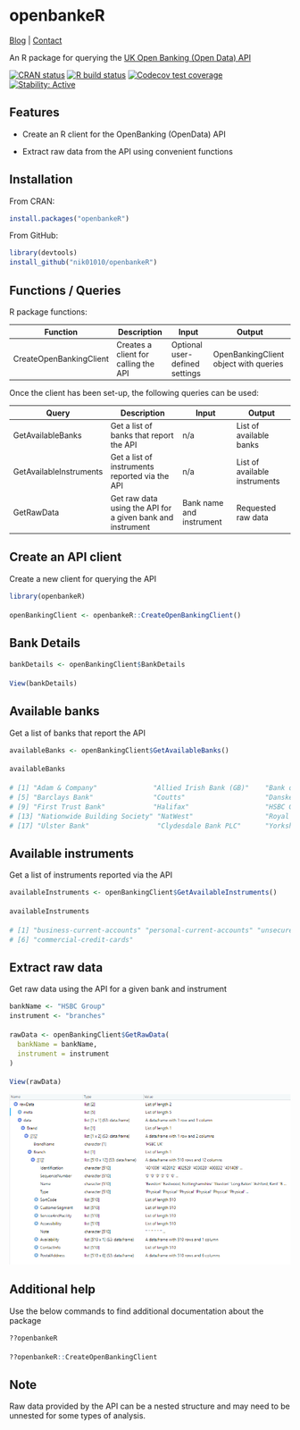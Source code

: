 # openbankeR

<a href="https://nik01010.wordpress.com/" target="_blank">Blog</a> 
| <a href="https://nik01010.wordpress.com/contact/" target="_blank">Contact</a>
<br> 

An R package for querying the 
<a href="https://openbankinguk.github.io/opendata-api-docs-pub/" target="_blank">UK Open Banking (Open Data) API</a>


<!-- badges: start -->
[![CRAN status](https://www.r-pkg.org/badges/version/openbankeR)](https://CRAN.R-project.org/package=openbankeR)
[![R build status](https://github.com/nik01010/openbankeR/workflows/R-CMD-check/badge.svg)](https://github.com/nik01010/openbankeR/actions)
[![Codecov test coverage](https://codecov.io/gh/nik01010/openbankeR/branch/master/graph/badge.svg)](https://codecov.io/gh/nik01010/openbankeR?branch=master)
[![Stability: Active](https://masterminds.github.io/stability/active.svg)](https://masterminds.github.io/stability/active.html)
<!-- badges: end -->


## Features
- Create an R client for the OpenBanking (OpenData) API

- Extract raw data from the API using convenient functions


## Installation
From CRAN:
```R
install.packages("openbankeR")
```

From GitHub:
```R
library(devtools)
install_github("nik01010/openbankeR")
```


## Functions / Queries

R package functions:

| Function       | Description                | Input | Output             |
| ------------- |----------------------|----------------------|-------------------|
| CreateOpenBankingClient | Creates a client for calling the API | Optional user-defined settings | OpenBankingClient object with queries |

Once the client has been set-up, the following queries can be used:

| Query       | Description                | Input | Output             |
| ------------- |----------------------|----------------------|-------------------|
| GetAvailableBanks | Get a list of banks that report the API  | n/a | List of available banks |
| GetAvailableInstruments | Get a list of instruments reported via the API  | n/a | List of available instruments |
| GetRawData | Get raw data using the API for a given bank and instrument | Bank name and instrument | Requested raw data |


## Create an API client
Create a new client for querying the API
```R
library(openbankeR)

openBankingClient <- openbankeR::CreateOpenBankingClient()
```

## Bank Details
```R
bankDetails <- openBankingClient$BankDetails

View(bankDetails)
```


## Available banks
Get a list of banks that report the API
```R
availableBanks <- openBankingClient$GetAvailableBanks()

availableBanks

# [1] "Adam & Company"              "Allied Irish Bank (GB)"    "Bank of Ireland (UK)"      "Bank of Scotland"           
# [5] "Barclays Bank"               "Coutts"                    "Danske Bank"               "Esme"                       
# [9] "First Trust Bank"            "Halifax"                   "HSBC Group"                "Lloyds Bank"                
# [13] "Nationwide Building Society" "NatWest"                  "Royal Bank of Scotland"    "Santander UK"               
# [17] "Ulster Bank"                 "Clydesdale Bank PLC"      "Yorkshire Bank"            "VM"
```


## Available instruments
Get a list of instruments reported via the API
```R
availableInstruments <- openBankingClient$GetAvailableInstruments()

availableInstruments

# [1] "business-current-accounts" "personal-current-accounts" "unsecured-sme-loans"  "atms"  "branches"                 
# [6] "commercial-credit-cards"
```


## Extract raw data
Get raw data using the API for a given bank and instrument
```R
bankName <- "HSBC Group"
instrument <- "branches"

rawData <- openBankingClient$GetRawData(
  bankName = bankName,
  instrument = instrument
)

View(rawData)
```

![Raw Data](man/figures/raw-data-screenshot.PNG)


## Additional help
Use the below commands to find additional documentation about the package
```R
??openbankeR

??openbankeR::CreateOpenBankingClient
```


## Note
Raw data provided by the API can be a nested structure and may need to be unnested for some types of analysis.
